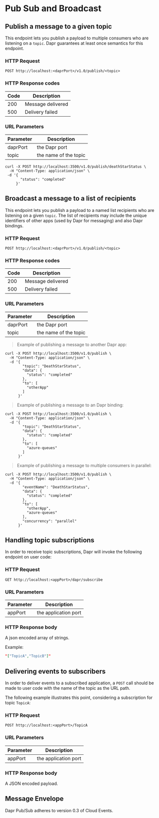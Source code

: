# Pub Sub and Broadcast

## Publish a message to a given topic

This endpoint lets you publish a payload to multiple consumers who are listening on a ```topic```.
Dapr guarantees at least once semantics for this endpoint.

### HTTP Request

```http
POST http://localhost:<daprPort>/v1.0/publish/<topic>
```

### HTTP Response codes

Code | Description
---- | -----------
200  | Message delivered
500  | Delivery failed

### URL Parameters

Parameter | Description
--------- | -----------
daprPort | the Dapr port
topic | the name of the topic

```shell
curl -X POST http://localhost:3500/v1.0/publish/deathStarStatus \
  -H "Content-Type: application/json" \
 -d '{
       "status": "completed"
     }'
```

## Broadcast a message to a list of recipients

This endpoint lets you publish a payload to a named list recipients  who are listening on a given ```topic```.
The list of recipients may include the unique identifiers of other apps (used by Dapr for messaging) and also Dapr bindings.

### HTTP Request

```http
POST http://localhost:<daprPort>/v1.0/publish/<topic>
```

### HTTP Response codes

Code | Description
---- | -----------
200  | Message delivered
500  | Delivery failed

### URL Parameters

Parameter | Description
--------- | -----------
daprPort | the Dapr port
topic | the name of the topic

> Example of publishing a message to another Dapr app:

```shell
curl -X POST http://localhost:3500/v1.0/publish \
  -H "Content-Type: application/json" \
  -d '{
        "topic": "DeathStarStatus",
        "data": {
          "status": "completed"
        },
        "to": [
          "otherApp"
        ]
      }'
```

> Example of publishing a message to an Dapr binding:

```shell
curl -X POST http://localhost:3500/v1.0/publish \
  -H "Content-Type: application/json" \
  -d '{
        "topic": "DeathStarStatus",
        "data": {
          "status": "completed"
        },
        "to": [
          "azure-queues"
        ]
      }'
```

> Example of publishing a message to multiple consumers in parallel:

```shell
curl -X POST http://localhost:3500/v1.0/publish \
  -H "Content-Type: application/json" \
  -d '{
        "eventName": "DeathStarStatus",
        "data": {
          "status": "completed"
        },
        "to": [
          "otherApp",
          "azure-queues"
        ],
        "concurrency": "parallel"
      }'
```

## Handling topic subscriptions

In order to receive topic subscriptions, Dapr will invoke the following endpoint on user code:

### HTTP Request

```http
GET http://localhost:<appPort>/dapr/subscribe
```

### URL Parameters

Parameter | Description
--------- | -----------
appPort | the application port

### HTTP Response body

A json encoded array of strings.

Example:

```json
"["TopicA","TopicB"]"
```

## Delivering events to subscribers

In order to deliver events to a subscribed application, a `POST` call should be made to user code with the name of the topic as the URL path.

The following example illustrates this point, considering a subscription for topic `TopicA`:

### HTTP Request

```http
POST http://localhost:<appPort>/TopicA
```

### URL Parameters

Parameter | Description
--------- | -----------
appPort | the application port

### HTTP Response body

A JSON encoded payload.

## Message Envelope

Dapr Pub/Sub adheres to version 0.3 of Cloud Events.
